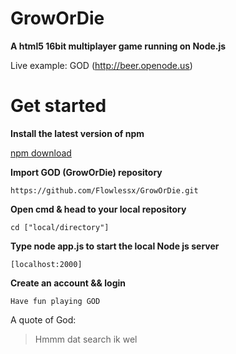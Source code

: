 # GrowOrDie

**A html5 16bit multiplayer game running on Node.js**

Live example: GOD (http://beer.openode.us)


# Get started

**Install the latest version of npm**

[npm download](https://www.npmjs.com/)

**Import GOD (GrowOrDie) repository**
```
https://github.com/Flowlessx/GrowOrDie.git
```
**Open cmd & head to your local repository**
```
cd ["local/directory"]
```

**Type node app.js to start the local Node js server**
```
[localhost:2000]
```
**Create an account && login**
```
Have fun playing GOD
```

A quote of God:

> Hmmm dat search ik wel
